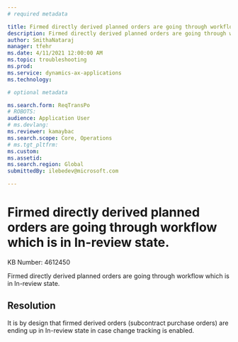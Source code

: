 ```yaml
---
# required metadata

title: Firmed directly derived planned orders are going through workflow which is in In-review state.
description: Firmed directly derived planned orders are going through workflow which is in In-review state.
author: SmithaNataraj
manager: tfehr
ms.date: 4/11/2021 12:00:00 AM
ms.topic: troubleshooting
ms.prod: 
ms.service: dynamics-ax-applications
ms.technology: 

# optional metadata

ms.search.form: ReqTransPo
# ROBOTS: 
audience: Application User
# ms.devlang: 
ms.reviewer: kamaybac
ms.search.scope: Core, Operations
# ms.tgt_pltfrm: 
ms.custom: 
ms.assetid: 
ms.search.region: Global
submittedBy: ilebedev@microsoft.com

---
```


# Firmed directly derived planned orders are going through workflow which is in In-review state.

KB Number: 4612450

Firmed directly derived planned orders are going through workflow which is in In-review state.


## Resolution
It is by design that firmed derived orders (subcontract purchase orders) are ending up in In-review state in case change tracking is enabled.


